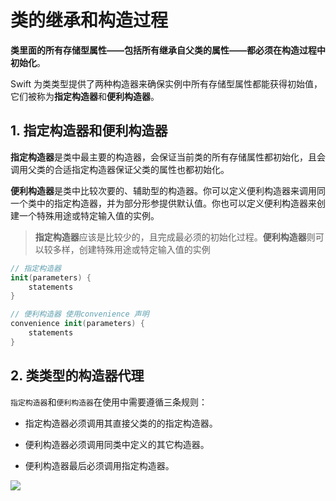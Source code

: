 # 类的继承和构造过程

**类里面的所有存储型属性——包括所有继承自父类的属性——都必须在构造过程中初始化**。

Swift 为类类型提供了两种构造器来确保实例中所有存储型属性都能获得初始值，它们被称为**指定构造器**和**便利构造器**。


## 1. 指定构造器和便利构造器

**指定构造器**是类中最主要的构造器，会保证当前类的所有存储属性都初始化，且会调用父类的合适指定构造器保证父类的属性也都初始化。

**便利构造器**是类中比较次要的、辅助型的构造器。你可以定义便利构造器来调用同一个类中的指定构造器，并为部分形参提供默认值。你也可以定义便利构造器来创建一个特殊用途或特定输入值的实例。

> **指定构造器**应该是比较少的，且完成最必须的初始化过程。**便利构造器**则可以较多样，创建特殊用途或特定输入值的实例

```swift
// 指定构造器
init(parameters) {
    statements
}

// 便利构造器 使用convenience 声明
convenience init(parameters) {
    statements
}
```

## 2. 类类型的构造器代理

`指定构造器`和`便利构造器`在使用中需要遵循三条规则：

- 指定构造器必须调用其直接父类的的指定构造器。
  
- 便利构造器必须调用同类中定义的其它构造器。

- 便利构造器最后必须调用指定构造器。


![](https://pic.existorlive.cn/initializerDelegation01_2x.png)


